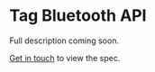 # Tag Bluetooth API

Full description coming soon.

[Get in touch](https://rtloc.com/contact/) to view the spec.
